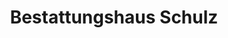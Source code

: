 ---
title: "Bestattungshaus Schulz"
url: /tangermuende/bestattungshaus-schulz/
shop: Bestattungen
---